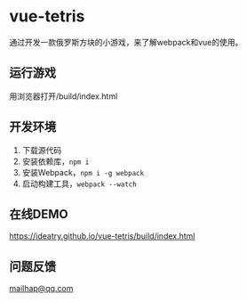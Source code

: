 # vue-tetris

通过开发一款俄罗斯方块的小游戏，来了解webpack和vue的使用。

## 运行游戏

用浏览器打开/build/index.html

## 开发环境

1. 下载源代码
2. 安装依赖库，`npm i`
3. 安装Webpack，`npm i -g webpack`
4. 启动构建工具，`webpack --watch`

## 在线DEMO

https://ideatry.github.io/vue-tetris/build/index.html

## 问题反馈

mailhap@qq.com